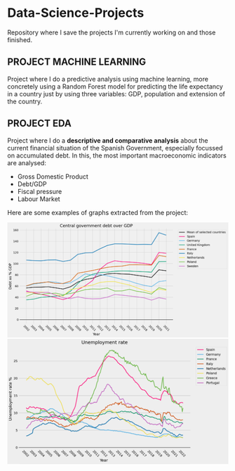 # Data-Science-Projects
Repository where I save the projects I'm currently working on and those finished.

## PROJECT MACHINE LEARNING

Project where I do a predictive analysis using machine learning, more concretely using a Random Forest model for predicting the life expectancy in a country just by using three variables: GDP, population and extension of the country.




## PROJECT EDA

Project where I do a **descriptive and comparative analysis** about the current financial situation of the Spanish Government, especially focussed on accumulated debt. 
In this, the most important macroeconomic indicators are analysed:
- Gross Domestic Product
- Debt/GDP
- Fiscal pressure
- Labour Market

Here are some examples of graphs extracted from the project:

<img src="Proyecto EDA/graphs/Debt GDP EU biggest economies.png" width="1000">

<img src="Proyecto EDA/graphs/Tasa de desempleo EU.png" width="1000">

